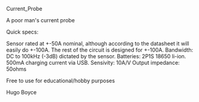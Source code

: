Current_Probe

A poor man's current probe

Quick specs:

Sensor rated at +-50A nominal, although according to the datasheet it will easily do +-100A. The rest of the circuit is designed for +-100A.
Bandwidth: DC to 100kHz (-3dB) dictated by the sensor.
Batteries: 2P1S 18650 li-ion. 500mA charging current via USB.
Sensivity: 10A/V
Output impedance: 50ohms

Free to use for educational/hobby purposes

Hugo Boyce
